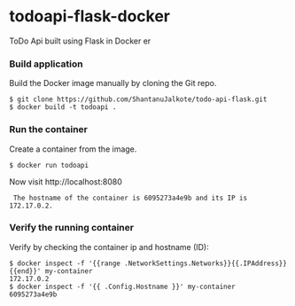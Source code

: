 # todoapi-flask-docker
ToDo Api built using Flask in Docker er

### Build application
Build the Docker image manually by cloning the Git repo.
```
$ git clone https://github.com/ShantanuJalkote/todo-api-flask.git
$ docker build -t todoapi .
```
### Run the container
Create a container from the image.
```
$ docker run todoapi
```

Now visit http://localhost:8080
```
 The hostname of the container is 6095273a4e9b and its IP is 172.17.0.2. 
```

### Verify the running container
Verify by checking the container ip and hostname (ID):
```
$ docker inspect -f '{{range .NetworkSettings.Networks}}{{.IPAddress}}{{end}}' my-container
172.17.0.2
$ docker inspect -f '{{ .Config.Hostname }}' my-container
6095273a4e9b
```
